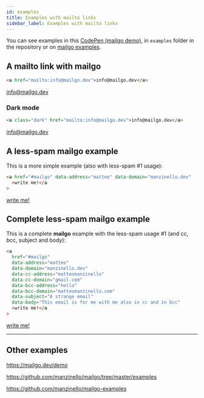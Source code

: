 ```yaml
---
id: examples
title: Examples with mailto links
sidebar_label: Examples with mailto links
---
```


You can see examples in this <a href="/demo">CodePen (mailgo demo)</a>, in `examples` folder in the repository or on [mailgo examples](https://github.com/manzinello/mailgo-examples).

## A mailto link with mailgo

```html
<a href="mailto:info@mailgo.dev">info@mailgo.dev</a>
```

<a href="mailto:info@mailgo.dev">info@mailgo.dev</a>

### Dark mode

```html
<a class="dark" href="mailto:info@mailgo.dev">info@mailgo.dev</a>
```

<a class="dark" href="mailto:info@mailgo.dev">info@mailgo.dev</a>

## A less-spam mailgo example

This is a more simple example (also with less-spam #1 usage):

```html
<a href="#mailgo" data-address="matteo" data-domain="manzinello.dev"
  >write me!</a
>
```

<a href="#mailgo" data-address="matteo" data-domain="manzinello.dev">write me!</a>

## Complete less-spam mailgo example

This is a complete **mailgo** example with the less-spam usage #1 (and cc, bcc, subject and body):

```html
<a
  href="#mailgo"
  data-address="matteo"
  data-domain="manzinello.dev"
  data-cc-address="matteomanzinello"
  data-cc-domain="gmail.com"
  data-bcc-address="hello"
  data-bcc-domain="matteomanzinello.com"
  data-subject="A strange email"
  data-body="This email is for me with me also in cc and in bcc"
  >write me!</a
>
```

<a href="#mailgo" data-address="matteo" data-domain="manzinello.dev" data-cc-address="matteomanzinello" data-cc-domain="gmail.com" data-bcc-address="hello" data-bcc-domain="matteomanzinello.com" data-subject="A strange email" data-body="This email is for me with me also in cc and in bcc">write me!</a>

<hr/>

## Other examples

<https://mailgo.dev/demo>

<https://github.com/manzinello/mailgo/tree/master/examples>

<https://github.com/manzinello/mailgo-examples>
